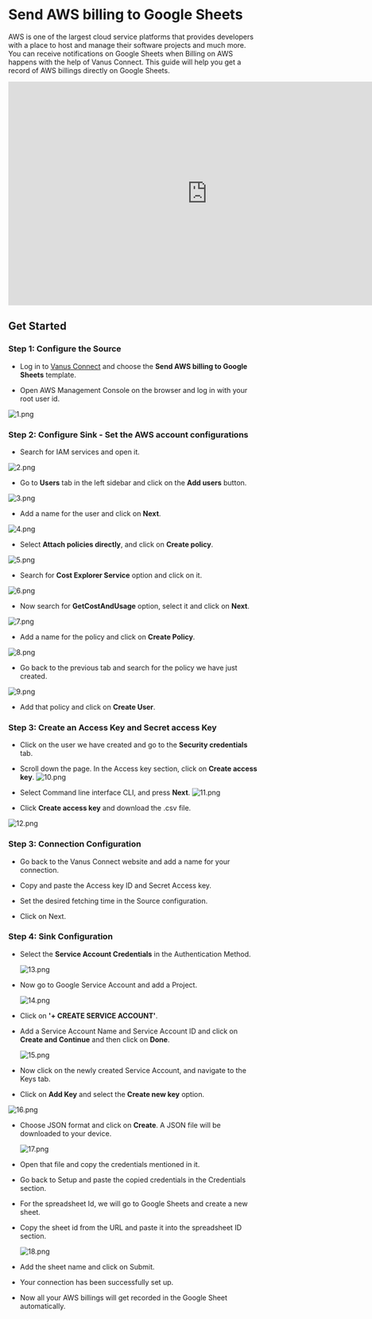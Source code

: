 # Send AWS billing to Google Sheets

AWS is one of the largest cloud service platforms that provides developers with a place to host and manage their software projects and much more. You can receive notifications on Google Sheets when Billing on AWS happens with the help of Vanus Connect. 
This guide will help you get a record of AWS billings directly on Google Sheets.

<iframe
  width="800"
  height="450"
  src="https://www.youtube.com/embed/KVqCJHHnzs8"
  title="YouTube video player"
  frameBorder="0"
  allowFullScreen={true}
  allow="accelerometer; autoplay; clipboard-write; encrypted-media; gyroscope; picture-in-picture; web-share"
></iframe>

## Get Started

### Step 1: Configure the Source

- Log in to [Vanus Connect](https://cloud.vanus.ai/) and choose the **Send AWS billing to Google Sheets** template.

- Open AWS Management Console on the browser and log in with your root user id.

![1.png](imgs/aws-to-sheets-1.PNG)

### Step 2: Configure Sink - Set the AWS account configurations

- Search for IAM services and open it.

![2.png](imgs/aws-to-sheets-2.PNG)

- Go to **Users** tab in the left sidebar and click on the **Add users** button.

![3.png](imgs/aws-to-sheets-3.PNG)

- Add a name for the user and click on **Next**.

![4.png](imgs/aws-to-sheets-4.PNG)

- Select **Attach policies directly**, and click on **Create policy**.

![5.png](imgs/aws-to-sheets-5.PNG)

- Search for **Cost Explorer Service** option and click on it.

![6.png](imgs/aws-to-sheets-6.PNG)

- Now search for **GetCostAndUsage** option, select it and click on **Next**.

![7.png](imgs/aws-to-sheets-7.PNG)

- Add a name for the policy and click on **Create Policy**.

![8.png](imgs/aws-to-sheets-8.PNG)

- Go back to the previous tab and search for the policy we have just created.

![9.png](imgs/aws-to-sheets-9.PNG)

- Add that policy and click on **Create User**.

### Step 3: Create an Access Key and Secret access Key

- Click on the user we have created and go to the **Security credentials** tab.

- Scroll down the page. In the Access key section, click on **Create access key**.
  ![10.png](imgs/aws-to-sheets-10.PNG)

- Select Command line interface CLI, and press **Next**.
  ![11.png](imgs/aws-to-sheets-11.PNG)

- Click **Create access key** and download the .csv file.

![12.png](imgs/aws-to-sheets-12.PNG)

### Step 3: Connection Configuration

- Go back to the Vanus Connect website and add a name for your connection.

- Copy and paste the Access key ID and Secret Access key.

- Set the desired fetching time in the Source configuration.

- Click on Next.

### Step 4: Sink Configuration

- Select the **Service Account Credentials** in the Authentication Method.

  ![13.png](imgs/aws-to-sheets-13.PNG)

- Now go to Google Service Account and add a Project.

  ![14.png](imgs/aws-to-sheets-14.PNG)

- Click on **'+ CREATE SERVICE ACCOUNT'**.

- Add a Service Account Name and Service Account ID and click on **Create and Continue** and then click on **Done**.

  ![15.png](imgs/aws-to-sheets-15.PNG)

- Now click on the newly created Service Account, and navigate to the Keys tab.

- Click on **Add Key** and select the **Create new key** option.

![16.png](imgs/aws-to-sheets-16.PNG)

- Choose JSON format and click on **Create**. A JSON file will be downloaded to your device.

  ![17.png](imgs/aws-to-sheets-17.PNG)

- Open that file and copy the credentials mentioned in it.

- Go back to Setup and paste the copied credentials in the Credentials section.

- For the spreadsheet Id, we will go to Google Sheets and create a new sheet.

- Copy the sheet id from the URL and paste it into the spreadsheet ID section.

  ![18.png](imgs/aws-to-sheets-18.PNG)

- Add the sheet name and click on Submit.

- Your connection has been successfully set up.

- Now all your AWS billings will get recorded in the Google Sheet automatically.
